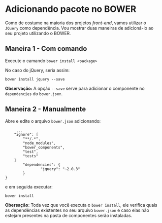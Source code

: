 # Adicionando pacote no BOWER

Como de costume na maioria dos projetos *front-end*, vamos utilizar o ```JQuery``` como dependência. 
Vou mostrar duas maneiras de adicioná-lo ao seu projeto utilizando o BOWER.

## Maneira 1 - Com comando
Execute o camando ```bower install <package>```

No caso do jQuery, seria assim:

    bower install jquery --save
  
**Observação:** 
A opção ```--save``` serve para adicionar o componente no ```dependencies``` do ```bower.json```.

## Maneira 2 - Manualmente
Abre e edite o arquivo ```bower.json``` adicionando:

         ...
	    "ignore": [
    		"**/.*",
    		"node_modules",
    		"bower_components",
    		"test",
    		"tests"
	    ]
            "dependencies": {
                    "jquery": "~2.0.3"
            }
    }

e em seguida executar:

    bower install
    
**Obersação:**
Toda vez que você executa o ```bower install```, ele verifica quais as dependências existentes no seu arquivo ```bower.json``` e caso elas não estejam presentes na pasta de componentes serão instaladas.

